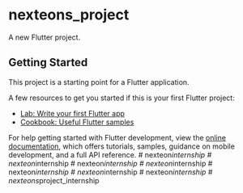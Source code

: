 # nexteons_project

A new Flutter project.

## Getting Started

This project is a starting point for a Flutter application.

A few resources to get you started if this is your first Flutter project:

- [Lab: Write your first Flutter app](https://docs.flutter.dev/get-started/codelab)
- [Cookbook: Useful Flutter samples](https://docs.flutter.dev/cookbook)

For help getting started with Flutter development, view the
[online documentation](https://docs.flutter.dev/), which offers tutorials,
samples, guidance on mobile development, and a full API reference.
#   n e x t e o n _ i n t e r n s h i p  
 #   n e x t e o n _ i n t e r n s h i p  
 #   n e x t e o n _ i n t e r n s h i p  
 #   n e x t e o n _ i n t e r n s h i p  
 #   n e x t e o n _ i n t e r n s h i p  
 #   n e x t e o n _ i n t e r n s h i p  
 #   n e x t e o n _ i n t e r n s h i p  
 #   n e x t e o n s _ p r o j e c t _ i n t e r n s h i p  
 
